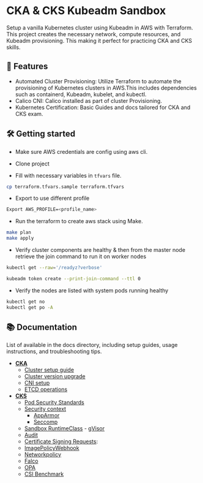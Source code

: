 # CKA & CKS Kubeadm Sandbox

Setup a vanilla Kubernetes cluster using Kubeadm in AWS with Terraform. This project creates the necessary network, compute resources, and Kubeadm provisioning. This making it perfect for practicing CKA and CKS skills.

## 🚀 Features
- Automated Cluster Provisioning: Utilize Terraform to automate the provisioning of Kubernetes clusters in AWS.This includes dependencies such as containerd, Kubeadm, kubelet, and kubectl.
- Calico CNI: Calico installed as part of cluster Provisioning.
- Kubernetes Certification: Basic Guides and docs tailored for CKA and CKS exam.

## 🛠️ Getting started

* Make sure AWS credentials are config using aws cli.
* Clone project 

* Fill with necessary variables in `tfvars` file.
```sh
cp terraform.tfvars.sample terraform.tfvars
```
* Export to use different profile
```sh
Export AWS_PROFILE=<profile_name>
```
* Run the terraform to create aws stack using Make.
```sh
make plan
make apply
```

* Verify cluster components are healthy & then from the master node retrieve the join command to run it on worker nodes
```sh
kubectl get --raw='/readyz?verbose'

kubeadm token create --print-join-command --ttl 0
``` 

* Verify the nodes are listed with system pods running healthy
```sh
kubectl get no
kubectl get po -A
```

## 📚 Documentation
List of available in the docs directory, including setup guides, usage instructions, and troubleshooting tips.

- **[CKA](./docs/CKA/Readme.md)**
  - [Cluster setup guide](./docs/CKA/Readme.md#kubedm-cluster-setup)
  - [Cluster version upgrade](./docs/CKA/Readme.md#upgrade-cluster)
  - [CNI setup](./docs/CKA/Readme.md#network-plugin)
  - [ETCD operations](./docs/CKA/ETCD.md) 
- **[CKS](./docs/CKS/Readme.md)**
  - [Pod Security Standards](https://kubernetes.io/docs/concepts/security/pod-security-standards/)
  - [Security context](https://kubernetes.io/docs/tasks/configure-pod-container/security-context/)
      - [AppArmor](./docs/CKS/SystemHardening/Readme.md)
      - [Seccomp](https://kubernetes.io/docs/tutorials/security/seccomp/)
  - [Sandbox RuntimeClass](https://kubernetes.io/docs/concepts/containers/runtime-class/) - [gVisor](./docs/CKS/Sandbox/Readme.md)
  - [Audit](./docs/CKS/CSI-benchmark/Readme.md#enabling-audit)
  - [Certificate Signing Requests](https://kubernetes.io/docs/reference/access-authn-authz/certificate-signing-requests/#normal-user):
  - [ImagePolicyWebhook](https://kubernetes.io/docs/reference/access-authn-authz/admission-controllers/#imagepolicywebhook)
  - [Networkpolicy](https://kubernetes.io/docs/concepts/services-networking/network-policies/)
  - [Falco](./docs/CKS/Falco/Readme.md)
  - [OPA](https://www.openpolicyagent.org/docs/latest/kubernetes-primer/)
  - [CSI Benchmark](./docs/CKS/CSI-benchmark/Readme.md)
